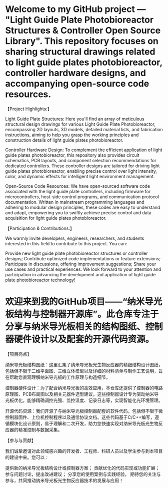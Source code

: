 # Welcome to my GitHub project — "Light Guide Plate Photobioreactor Structures & Controller Open Source Library". This repository focuses on sharing structural drawings related to light guide plates photobioreactor, controller hardware designs, and accompanying open-source code resources.

【Project Highlights:】

Light Guide Plate Structures: Here you'll find an array of meticulous structural design drawings for various Light Guide Plate Photobioreactor, encompassing 2D layouts, 3D models, detailed material lists, and fabrication instructions, aiming to help you grasp the working principles and construction details of light guide plates photobioreactor.

Controller Hardware Design: To complement the efficient application of light guide plates photobioreactor, this repository also provides circuit schematics, PCB layouts, and component selection recommendations for dedicated controllers. These controller designs are tailored for driving light guide plates photobioreactor, enabling precise control over light intensity, color, and dynamic effects for intelligent light environment management.

Open-Source Code Resources: We have open-sourced software code associated with the light guide plate controllers, including firmware for microcontrollers, host-side control programs, and communication protocol documentation. Written in mainstream programming languages and adhering to modular design principles, these codes are easy to understand and adapt, empowering you to swiftly achieve precise control and data acquisition for light guide plates photobioreactor.

【Participation & Contributions:】

We warmly invite developers, engineers, researchers, and students interested in this field to contribute to this project. You can:

Provide new light guide plate photobioreactor structures or controller designs;
Contribute optimized code implementations or feature extensions;
Participate in discussions, offering improvement suggestions;
Share your use cases and practical experiences.
We look forward to your attention and participation in advancing the development and application of light guide plate photobioreactor technology!


# 欢迎来到我的GitHub项目——“纳米导光板结构与控制器开源库”。此仓库专注于分享与纳米导光板相关的结构图纸、控制器硬件设计以及配套的开源代码资源。

【项目亮点】

纳米导光板结构图纸：这里汇集了纳米导光板光生物反应器的精细结构设计图纸，包括但不限于二维平面图、三维立体模型以及详细的材料清单与制作工艺说明，旨在帮助您直观理解纳米导光板的工作原理与构造细节。

控制器硬件设计：为了配合纳米导光板的高效应用，本仓库还提供了控制器的电路原理图、PCB布局图以及相关元器件选型建议。这些控制器设计专为驱动纳米导光板优化，能够精确调控光强、监控温度、记录日志等，实现智能化光环境管理。

开源代码资源：我们开源了与纳米导光板控制器配套的软件代码，包括但不限于微控制器固件、上位机控制程序以及通信协议文档。这些代码基于C/C++编写，遵循模块化设计原则，易于理解和二次开发，助力您快速实现对纳米导光板光生物反应器的精准控制与数据采集。

【参与与贡献】

我们诚挚邀请对此领域感兴趣的开发者、工程师、科研人员以及学生参与到本项目的建设中来。您可以：

提供新的纳米导光板结构设计或控制器方案；
贡献优化的代码实现或功能扩展；
参与问题讨论，提出改进建议；
分享您的使用案例与实践经验。
期待您的关注与参与，共同推动纳米导光板光生物反应器技术的发展与应用！
